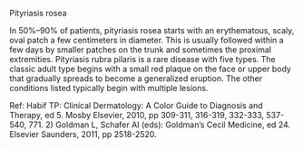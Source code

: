 Pityriasis rosea

In 50%–90% of patients, pityriasis rosea starts with an erythematous, scaly, oval patch a few centimeters in diameter. This is usually followed within a few days by smaller patches on the trunk and sometimes the proximal extremities. Pityriasis rubra pilaris is a rare disease with five types. The classic adult type begins with a small red plaque on the face or upper body that gradually spreads to become a generalized eruption. The other conditions listed typically begin with multiple lesions.

Ref:  Habif TP: Clinical Dermatology: A Color Guide to Diagnosis and Therapy, ed 5. Mosby Elsevier, 2010, pp 309-311,
316-319, 332-333, 537-540, 771. 2) Goldman L, Schafer AI (eds): Goldman’s Cecil Medicine, ed 24. Elsevier Saunders,
2011, pp 2518-2520.